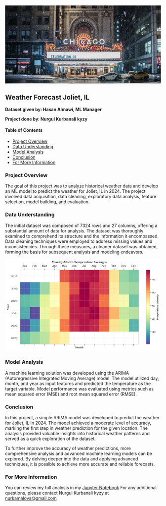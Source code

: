 ![Banner](https://github.com/kamalova/weather-forecast-joliet-il/raw/main/images/banner.jpg)


## **Weather Forecast Joliet, IL**
**Dataset given by: Hasan Almawi, ML Manager** <p>
**Project done by: Nurgul Kurbanali kyzy** <p>
#### Table of Contents
* [Project Overview](https://github.com/kamalova/weather-forecast-joliet-il/blob/main/README.md#project-overview)
* [Data Understanding](https://github.com/kamalova/weather-forecast-joliet-il/blob/main/README.md#data-understanding)
* [Model Analysis](https://github.com/kamalova/weather-forecast-joliet-il/blob/main/README.md#model-analysis)
* [Conclusion](https://github.com/kamalova/weather-forecast-joliet-il/blob/main/README.md#conclusion)
* [For More Information](https://github.com/kamalova/weather-forecast-joliet-il/blob/main/README.md#for-more-information)

###  Project Overview 
The goal of this project was to analyze historical weather data and develop an ML model to predict the weather for Joliet, IL in 2024. The project involved data acquisition, data cleaning, exploratory data analysis, feature selection, model building, and evaluation.

### Data Understanding
The initial dataset was composed of 7324 rows and 27 columns, offering a substantial amount of data for analysis. The dataset was thoroughly examined to comprehend its structure and the information it encompassed. Data cleaning techniques were employed to address missing values and inconsistencies. Through these measures, a cleaner  dataset was obtained, forming the basis for subsequent analysis and modeling endeavors.

![Banner]( https://github.com/kamalova/weather-forecast-joliet-il/blob/main/images/avgtemp.png)

### Model Analysis
A machine learning solution was developed using the ARIMA (Autoregressive Integrated Moving Average) model. The model utilized day, month, and year as input features and predicted the temperature as the target variable. Model performance was evaluated using metrics such as mean squared error (MSE) and root mean squared error (RMSE).

### Conclusion
In this project, a simple ARIMA model was developed to predict the weather for Joliet, IL in 2024. The model achieved a moderate level of accuracy, marking the first step in weather prediction for the given location. The analysis provided valuable insights into historical weather patterns and served as a quick exploration of the dataset.

To further improve the accuracy of weather predictions, more comprehensive analysis and advanced machine learning models can be explored. By delving deeper into the data and applying advanced techniques, it is possible to achieve more accurate and reliable forecasts.

### For More Information
You can review my full analysis in my [Jupyter Notebook](https://github.com/kamalova/weather-forecast-joliet-il/blob/main/notebook.ipynb) 
For any additional questions, please contact Nurgul Kurbanali kyzy at nurkamalova@gmail.com
